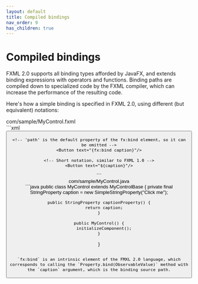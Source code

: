 ```yaml
---
layout: default
title: Compiled bindings
nav_order: 9
has_children: true
---
```


# Compiled bindings
FXML 2.0 supports all binding types afforded by JavaFX, and extends binding expressions with operators and functions. Binding paths are compiled down to specialized code by the FXML compiler, which can increase the performance of the resulting code.

Here's how a simple binding is specified in FXML 2.0, using different (but equivalent) notations:

<div class="filename">com/sample/MyControl.fxml</div>
```xml
<VBox xmlns="http://javafx.com/javafx" xmlns:fx="http://jfxcore.org/fxml/2.0"
      fx:class="com.sample.MyControl">
    <!-- fx:bind element with binding source path -->
    <Button text="{fx:bind path=caption}"/>

    <!-- 'path' is the default property of the fx:bind element, so it can be omitted -->
    <Button text="{fx:bind caption}"/>

    <!-- Short notation, similar to FXML 1.0 -->
    <Button text="${caption}"/>
</VBox>
```

<div class="filename">com/sample/MyControl.java</div>
```java
public class MyControl extends MyControlBase {
    private final StringProperty caption = new SimpleStringProperty("Click me");

    public StringProperty captionProperty() {
        return caption;
    }

    public MyControl() {
        initializeComponent();
    }
}
```

`fx:bind` is an intrinsic element of the FMXL 2.0 language, which corresponds to calling the `Property.bind(ObservableValue)` method with the `caption` argument, which is the binding source path.